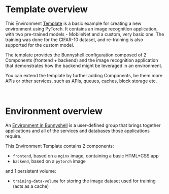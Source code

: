 # Template overview

This Environment [Template](https://documentation.bunnyshell.com/docs/templates-what-are-templates) is a basic example for creating a new environment using PyTorch. It contains an image recognition application, with two pre-trained models - MobileNet and a custom, very basic one. The training was done for the CIFAR-10 dataset, and re-training is also supported for the custom model.

The template provides the Bunnyshell configuration composed of 2 Components (frontend + backend) and the image recognition application that demonstrates how the backend might be leveraged in an environment.

You can extend the template by further adding Components, be them more APIs or other services, such as APIs, queues, caches, block storage etc.

&nbsp;

# Environment overview

An [Environment in Bunnyshell](https://documentation.bunnyshell.com/docs/environments) is a user-defined group that brings together applications and all of the services and databases those applications require.

This Environment Template contains 2 components:
- `frontend`, based on a `nginx` image, containing a basic HTML+CSS app
- `backend`, based on a `pytorch` image

and 1 persistent volume:
- `training-data-volume` for storing the image dataset used for training (acts as a cache)

